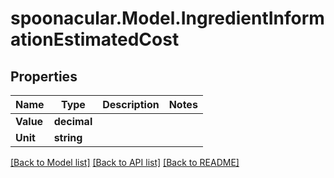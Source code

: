 # spoonacular.Model.IngredientInformationEstimatedCost

## Properties

Name | Type | Description | Notes
------------ | ------------- | ------------- | -------------
**Value** | **decimal** |  | 
**Unit** | **string** |  | 

[[Back to Model list]](../README.md#documentation-for-models) [[Back to API list]](../README.md#documentation-for-api-endpoints) [[Back to README]](../README.md)

